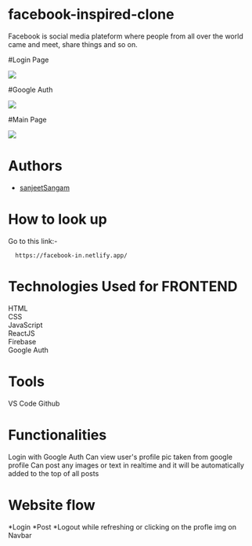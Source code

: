 # facebook-inspired-clone
Facebook is social media plateform where people from all over the world came and meet, share things and so on.

#Login Page

<img src="https://pbs.twimg.com/media/FO6pEfMVQAMqX79?format=jpg&name=large"></img>

#Google Auth

<img src="https://pbs.twimg.com/media/FO6pEd8VcAILN0f?format=jpg&name=large"></img>

#Main Page

<img src="https://pbs.twimg.com/media/FO6pEcZVkAE8F2-?format=jpg&name=large"></img>

# Authors
- [sanjeetSangam](https://github.com/sanjeetSangam)

# How to look up

Go to this link:-

```
  https://facebook-in.netlify.app/
```


# Technologies Used for FRONTEND
HTML <br/>
CSS <br/>
JavaScript <br/>
ReactJS <br/>
Firebase <br/>
Google Auth <br />


# Tools
VS Code
Github

# Functionalities
Login with Google Auth
Can view user's profile pic taken from google profile
Can post any images or text in realtime and it will be automatically added to the top of all posts

# Website flow
*Login
*Post
*Logout while refreshing or clicking on the profle img on Navbar
